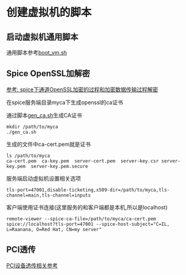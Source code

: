 # 创建虚拟机的脚本

## 启动虚拟机通用脚本

通用脚本参考[boot_vm.sh](boot_vm.sh)

## Spice OpenSSL加解密

[参考: spice下通道OpenSSL加密的过程和加密数据传输过程解密](https://blog.csdn.net/hubbybob1/article/details/54586249)

在spice服务端目录myca下生成openssl的ca证书

通过脚本[gen_ca.sh](gen_ca.sh)生成CA证书

	mkdir /path/to/myca
	./gen_ca.sh

生成的文件中ca-cert.pem就是证书

	ls /path/to/myca
	ca-cert.pem  ca-key.pem  server-cert.pem  server-key.csr server-key.pem  server-key.pem.secure

服务端启动虚拟机设置相关选项

	tls-port=47001,disable-ticketing,x509-dir=/path/to/myca,tls-channel=main,tls-channel=inputs

客户端使用证书连接(这里服务的和客户端都是本机,所以是localhost)

	remote-viewer --spice-ca-file=/path/to/myca/ca-cert.pem spice://localhost?tls-port=47001 --spice-host-subject="C=IL, L=Raanana, O=Red Hat, CN=my server"

## PCI透传

[PCI设备透传相关参考](pci_passthrough.md)
